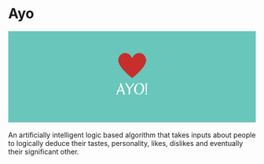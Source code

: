 # Ayo

![alt tag](https://raw.githubusercontent.com/nddave/Ayo/master/Ayo!.png)

An artificially intelligent logic based algorithm that takes inputs about people to logically deduce their tastes, personality, likes, dislikes and eventually their significant other.

